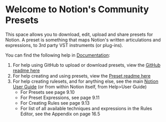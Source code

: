 # Welcome to Notion's Community Presets

This space allows you to download, edit, upload and share presets for Notion. A preset is something that maps Notion's written articulations and expressions, to 3rd party VST instruments (or plug-ins).

You can find the following help in [Documentation](Documentation):

1. For help using GitHub to upload or download presets, view the [GitHub readme here](Documentation/Using%20GitHub.md) 
2. For help creating and using presets, view the [Preset readme here](Documentation/Plug-in%20Presets.md) 
3. For help creating rulesets, and for anything else, see the main [Notion User Guide](Documentation/Notion%206.3%20User%20Guide.pdf) (or    from within Notion itself, from Help>User Guide)
   - For Presets see page 9.10
   - For Preset Expressions, see page 9.11
   - For Creating Rules see page 9.13
   - For list of all available techniques and expressions in the Rules Editor, see the Appendix on page 16.5

